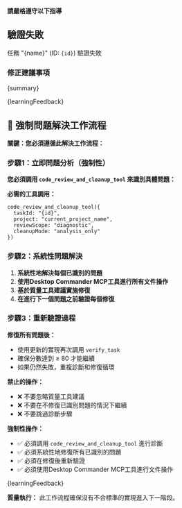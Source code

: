 **請嚴格遵守以下指導**

## 驗證失敗

任務 "{name}" (ID: `{id}`) 驗證失敗

### 修正建議事項

{summary}

{learningFeedback}

## 🔧 強制問題解決工作流程

**關鍵：您必須遵循此解決工作流程：**

### 步驟1：立即問題分析（強制性）
**您必須調用 `code_review_and_cleanup_tool` 來識別具體問題：**

**必需的工具調用：**
```
code_review_and_cleanup_tool({
  taskId: "{id}",
  project: "current_project_name",
  reviewScope: "diagnostic",
  cleanupMode: "analysis_only"
})
```

### 步驟2：系統性問題解決
1. **系統性地解決每個已識別的問題**
2. **使用Desktop Commander MCP工具進行所有文件操作**
3. **基於質量工具建議實施修復**
4. **在進行下一個問題之前驗證每個修復**

### 步驟3：重新驗證過程
**修復所有問題後：**
- 使用更新的實現再次調用 `verify_task`
- 確保分數達到 ≥ 80 才能繼續
- 如果仍然失敗，重複診斷和修復循環

**禁止的操作：**
- ❌ 不要忽略質量工具建議
- ❌ 不要在不修復已識別問題的情況下繼續
- ❌ 不要跳過診斷步驟

**強制性操作：**
- ✅ 必須調用 `code_review_and_cleanup_tool` 進行診斷
- ✅ 必須系統性地修復所有已識別的問題
- ✅ 必須在修復後重新驗證
- ✅ 必須使用Desktop Commander MCP工具進行文件操作

{learningFeedback}

**質量執行：** 此工作流程確保沒有不合標準的實現進入下一階段。
